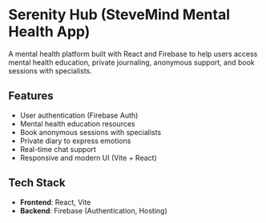 # Serenity Hub (SteveMind Mental Health App)

A mental health platform built with React and Firebase to help users access mental health education, private journaling, anonymous support, and book sessions with specialists.

## Features

- User authentication (Firebase Auth)
- Mental health education resources
- Book anonymous sessions with specialists
- Private diary to express emotions
- Real-time chat support
- Responsive and modern UI (Vite + React)

## Tech Stack

- **Frontend**: React, Vite
- **Backend**: Firebase (Authentication, Hosting)

